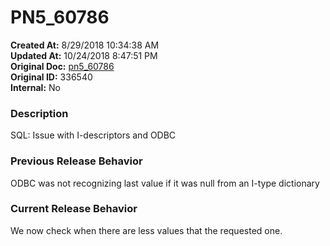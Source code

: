 # PN5_60786

**Created At:** 8/29/2018 10:34:38 AM  
**Updated At:** 10/24/2018 8:47:51 PM  
**Original Doc:** [pn5_60786](https://docs.jbase.com/48420-5-7-1-release-notes/pn5_60786)  
**Original ID:** 336540  
**Internal:** No  


### Description

SQL: Issue with I-descriptors and ODBC



### Previous Release Behavior

ODBC was not recognizing last value if it was null from an I-type dictionary



### Current Release Behavior

We now check when there are less values that the requested one.
